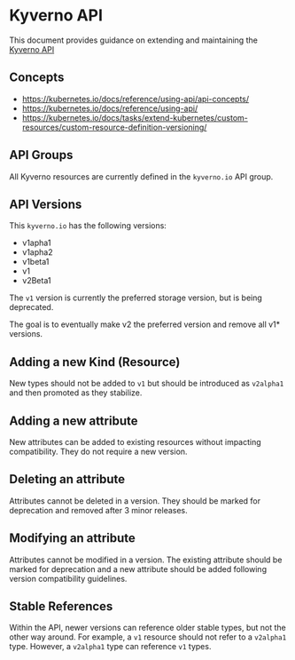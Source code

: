 # Kyverno API

This document provides guidance on extending and maintaining the [Kyverno API](../../../api/kyverno/)

## Concepts
* https://kubernetes.io/docs/reference/using-api/api-concepts/ 
* https://kubernetes.io/docs/reference/using-api/ 
* https://kubernetes.io/docs/tasks/extend-kubernetes/custom-resources/custom-resource-definition-versioning/

## API Groups 

All Kyverno resources are currently defined in the `kyverno.io` API group. 

## API Versions

This `kyverno.io` has the following versions:
* v1apha1  
* v1apha2 
* v1beta1 
* v1 
* v2Beta1 

The `v1` version is currently the preferred storage version, but is being deprecated. 

The goal is to eventually make v2 the preferred version and remove all v1* versions.


## Adding a new Kind (Resource)

New types should not be added to `v1` but should be introduced as `v2alpha1` and then promoted as they stabilize.

## Adding a new attribute

New attributes can be added to existing resources without impacting compatibility. They do not require a new version.

## Deleting an attribute

Attributes cannot be deleted in a version. They should be marked for deprecation and removed after 3 minor releases.

## Modifying an attribute

Attributes cannot be modified in a version. The existing attribute should be marked for deprecation and a new attribute should be added following version compatibility guidelines.


## Stable References

Within the API, newer versions can reference older stable types, but not the other way around. For example, a `v1` resource should not refer to a `v2alpha1` type. However, a `v2alpha1` type can reference `v1` types.



